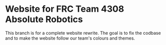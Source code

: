# Website for FRC Team 4308 Absolute Robotics
This branch is for a complete website rewrite. 
The goal is to fix the codbase and to make the website follow our team's colours and themes.

